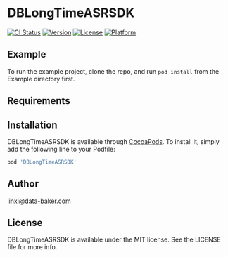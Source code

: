 # DBLongTimeASRSDK

[![CI Status](https://img.shields.io/travis/1477820229@qq.com/DBLongTimeASRSDK.svg?style=flat)](https://travis-ci.org/1477820229@qq.com/DBLongTimeASRSDK)
[![Version](https://img.shields.io/cocoapods/v/DBLongTimeASRSDK.svg?style=flat)](https://cocoapods.org/pods/DBLongTimeASRSDK)
[![License](https://img.shields.io/cocoapods/l/DBLongTimeASRSDK.svg?style=flat)](https://cocoapods.org/pods/DBLongTimeASRSDK)
[![Platform](https://img.shields.io/cocoapods/p/DBLongTimeASRSDK.svg?style=flat)](https://cocoapods.org/pods/DBLongTimeASRSDK)

## Example

To run the example project, clone the repo, and run `pod install` from the Example directory first.

## Requirements

## Installation

DBLongTimeASRSDK is available through [CocoaPods](https://cocoapods.org). To install
it, simply add the following line to your Podfile:

```ruby
pod 'DBLongTimeASRSDK'
```

## Author

linxi@data-baker.com

## License

DBLongTimeASRSDK is available under the MIT license. See the LICENSE file for more info.

